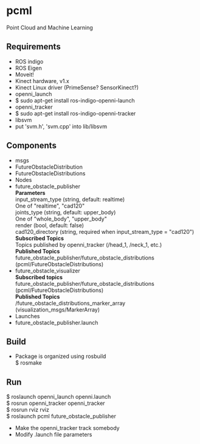 # pcml
Point Cloud and Machine Learning

## Requirements
* ROS indigo
* ROS Eigen
* Moveit!
* Kinect hardware, v1.x
* Kinect Linux driver (PrimeSense? SensorKinect?)
* openni_launch
 * $ sudo apt-get install ros-indigo-openni-launch
* openni_tracker
 * $ sudo apt-get install ros-indigo-openni-tracker
* libsvm
 * put 'svm.h', 'svm.cpp' into lib/libsvm

## Components
* msgs
 * FutureObstacleDistribution
 * FutureObstacleDistributions
* Nodes
 * future_obstacle_publisher  
     **Parameters**  
       input_stream_type (string, default: realtime)  
         One of "realtime", "cad120"  
       joints_type (string, default: upper_body)  
         One of "whole_body", "upper_body"  
       render (bool, default: false)  
       cad120_directory (string, required when input_stream_type = "cad120")  
     **Subscribed Topics**  
       Topics published by openni_tracker (/head_1, /neck_1, etc.)  
     **Published Topics**  
       future_obstacle_publisher/future_obstacle_distributions (pcml/FutureObstacleDistributions)
 * future_obstacle_visualizer  
     **Subscribed topics**  
       future_obstacle_publisher/future_obstacle_distributions (pcml/FutureObstacleDistributions)  
     **Published Topics**  
       /future_obstacle_distributions_marker_array (visualization_msgs/MarkerArray)
* Launches
 * future_obstacle_publisher.launch

## Build
* Package is organized using rosbuild  
  $ rosmake

## Run
$ roslaunch openni_launch openni.launch  
$ rosrun openni_tracker openni_tracker  
$ rosrun rviz rviz  
$ roslaunch pcml future_obstacle_publisher  
 * Make the openni_tracker track somebody
 * Modify .launch file parameters

